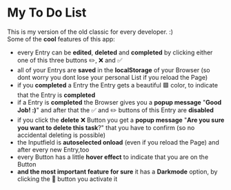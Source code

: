 # My To Do List
 This is my version of the old classic for every developer. :) <br>
 Some of the **cool** features of this app:
 - every Entry can be **edited**, **deleted** and **completed** by clicking either one of this three buttons ✏️, ❌ and ✅
 - all of your Entrys are **saved** in the **localStorage** of your Browser (so dont worry you dont lose your personal List if you reload the Page)
 - if you **completed** a Entry the Entry gets a beautiful 🟩 color, to indicate that the Entry is **completed**
 - if a Entry is **completed** the Browser gives you a **popup message** "**Good Job! :)**" and after that the ✅ and ✏️ buttons of this Entry are **disabled**
 - if you click the **delete** ❌ Button you get a **popup message** "**Are you sure you want to delete this task**?" that you have to confirm (so no accidental deleting is possible)
 - the Inputfield is **autoselected onload** (even if you reload the Page) and after every new Entry,too
 - every Button has a little **hover effect** to indicate that you are on the Button
 - **and the most important feature for sure** it has a **Darkmode** option, by clicking the 🌚 button you activate it
